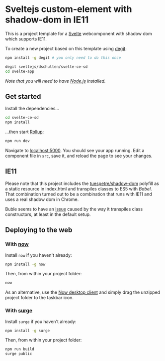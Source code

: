 # Sveltejs custom-element with shadow-dom in IE11

This is a project template for a [Svelte](https://svelte.technology) webcomponent with shadow dom which supports IE11.

To create a new project based on this template using [degit](https://github.com/Rich-Harris/degit):

```bash
npm install -g degit # you only need to do this once

degit sveltejs/dschulten/svelte-ce-sd
cd svelte-app
```

*Note that you will need to have [Node.js](https://nodejs.org) installed.*


## Get started

Install the dependencies...

```bash
cd svelte-ce-sd
npm install
```

...then start [Rollup](https://rollupjs.org):

```bash
npm run dev
```

Navigate to [localhost:5000](http://localhost:5000). You should see your app running. Edit a component file in `src`, save it, and reload the page to see your changes.


## IE11

Please note that this project includes the [tuespetre/shadow-dom](https://github.com/tuespetre/shadow-dom) polyfill as a static resource in index.html and transpiles classes to ES5 with *Babel*. That combination turned out to be a combination that runs with IE11 and uses a real shadow dom in Chrome.

Buble seems to have an [issue](https://github.com/sveltejs/svelte/issues/1171) caused by the way it transpiles class constructors, at least in the default setup.


## Deploying to the web

### With [now](https://zeit.co/now)

Install `now` if you haven't already:

```bash
npm install -g now
```

Then, from within your project folder:

```bash
now
```

As an alternative, use the [Now desktop client](https://zeit.co/download) and simply drag the unzipped project folder to the taskbar icon.

### With [surge](https://surge.sh/)

Install `surge` if you haven't already:

```bash
npm install -g surge
```

Then, from within your project folder:

```bash
npm run build
surge public
```
